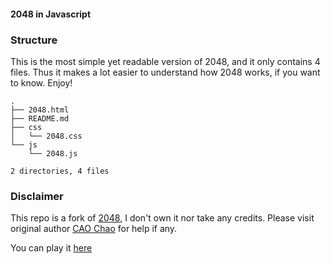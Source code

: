 #### 2048 in Javascript 

### Structure

This is the most simple yet readable version of 2048, and it only contains  4 files. Thus it makes a lot easier to understand how 2048 works, if you want to know. Enjoy!

```
.
├── 2048.html
├── README.md
├── css
│   └── 2048.css
└── js
    └── 2048.js

2 directories, 4 files
```

### Disclaimer

This repo is a fork of [2048](http://www.oschina.net/code/snippet_139971_35449), I don't own it nor take any credits. Please visit original author [CAO Chao](http://my.oschina.net/tudas) for help if any.

You can play it [here](http://ldong.org/2048/)

